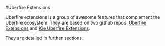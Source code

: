 #Uberfire Extensions

Uberfire extensions is a group of awesome features that complement the Uberfire ecosystem.
They are based on two github repos: [Uberfire Extensions](https://github.com/uberfire/uberfire-extensions/) and [Kie Uberfire Extensions](https://github.com/droolsjbpm/kie-uberfire-extensions).

They are detailed in further sections.
